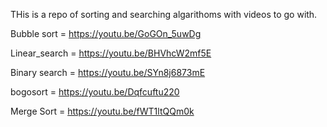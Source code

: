 THis is a repo of sorting and searching algarithoms with videos to go with.

Bubble sort = https://youtu.be/GoGOn_5uwDg

Linear_search = https://youtu.be/BHVhcW2mf5E

Binary search = https://youtu.be/SYn8j6873mE

bogosort  = https://youtu.be/Dqfcuftu220

Merge Sort = https://youtu.be/fWT1ltQQm0k
